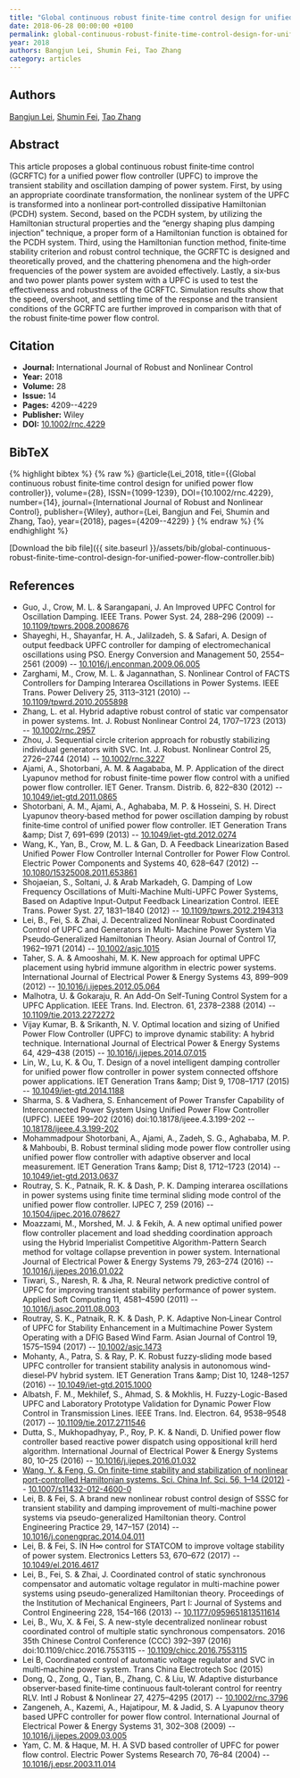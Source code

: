 ```yaml
---
title: "Global continuous robust finite‐time control design for unified power flow controller"
date: 2018-06-28 00:00:00 +0100
permalink: global-continuous-robust-finite-time-control-design-for-unified-power-flow-controller
year: 2018
authors: Bangjun Lei, Shumin Fei, Tao Zhang
category: articles
---
```

 
## Authors
[Bangjun Lei](authors/bangjun-lei), [Shumin Fei](authors/shumin-fei), [Tao Zhang](authors/tao-zhang)
 
## Abstract
This article proposes a global continuous robust finite‐time control (GCRFTC) for a unified power flow controller (UPFC) to improve the transient stability and oscillation damping of power system. First, by using an appropriate coordinate transformation, the nonlinear system of the UPFC is transformed into a nonlinear port‐controlled dissipative Hamiltonian (PCDH) system. Second, based on the PCDH system, by utilizing the Hamiltonian structural properties and the “energy shaping plus damping injection” technique, a proper form of a Hamiltonian function is obtained for the PCDH system. Third, using the Hamiltonian function method, finite‐time stability criterion and robust control technique, the GCRFTC is designed and theoretically proved, and the chattering phenomena and the high‐order frequencies of the power system are avoided effectively. Lastly, a six‐bus and two power plants power system with a UPFC is used to test the effectiveness and robustness of the GCRFTC. Simulation results show that the speed, overshoot, and settling time of the response and the transient conditions of the GCRFTC are further improved in comparison with that of the robust finite‐time power flow control.
 
## Citation
- **Journal:** International Journal of Robust and Nonlinear Control
- **Year:** 2018
- **Volume:** 28
- **Issue:** 14
- **Pages:** 4209--4229
- **Publisher:** Wiley
- **DOI:** [10.1002/rnc.4229](https://doi.org/10.1002/rnc.4229)
 
## BibTeX
{% highlight bibtex %}
{% raw %}
@article{Lei_2018,
  title={{Global continuous robust finite‐time control design for unified power flow controller}},
  volume={28},
  ISSN={1099-1239},
  DOI={10.1002/rnc.4229},
  number={14},
  journal={International Journal of Robust and Nonlinear Control},
  publisher={Wiley},
  author={Lei, Bangjun and Fei, Shumin and Zhang, Tao},
  year={2018},
  pages={4209--4229}
}
{% endraw %}
{% endhighlight %}
 
[Download the bib file]({{ site.baseurl }}/assets/bib/global-continuous-robust-finite-time-control-design-for-unified-power-flow-controller.bib)
 
## References
- Guo, J., Crow, M. L. & Sarangapani, J. An Improved UPFC Control for Oscillation Damping. IEEE Trans. Power Syst. 24, 288–296 (2009) -- [10.1109/tpwrs.2008.2008676](https://doi.org/10.1109/tpwrs.2008.2008676)
- Shayeghi, H., Shayanfar, H. A., Jalilzadeh, S. & Safari, A. Design of output feedback UPFC controller for damping of electromechanical oscillations using PSO. Energy Conversion and Management 50, 2554–2561 (2009) -- [10.1016/j.enconman.2009.06.005](https://doi.org/10.1016/j.enconman.2009.06.005)
- Zarghami, M., Crow, M. L. & Jagannathan, S. Nonlinear Control of FACTS Controllers for Damping Interarea Oscillations in Power Systems. IEEE Trans. Power Delivery 25, 3113–3121 (2010) -- [10.1109/tpwrd.2010.2055898](https://doi.org/10.1109/tpwrd.2010.2055898)
- Zhang, L. et al. Hybrid adaptive robust control of static var compensator in power systems. Int. J. Robust Nonlinear Control 24, 1707–1723 (2013) -- [10.1002/rnc.2957](https://doi.org/10.1002/rnc.2957)
- Zhou, J. Sequential circle criterion approach for robustly stabilizing individual generators with SVC. Int. J. Robust. Nonlinear Control 25, 2726–2744 (2014) -- [10.1002/rnc.3227](https://doi.org/10.1002/rnc.3227)
- Ajami, A., Shotorbani, A. M. & Aagababa, M. P. Application of the direct Lyapunov method for robust finite-time power flow control with a unified power flow controller. IET Gener. Transm. Distrib. 6, 822–830 (2012) -- [10.1049/iet-gtd.2011.0865](https://doi.org/10.1049/iet-gtd.2011.0865)
- Shotorbani, A. M., Ajami, A., Aghababa, M. P. & Hosseini, S. H. Direct Lyapunov theory‐based method for power oscillation damping by robust finite‐time control of unified power flow controller. IET Generation Trans &amp;amp; Dist 7, 691–699 (2013) -- [10.1049/iet-gtd.2012.0274](https://doi.org/10.1049/iet-gtd.2012.0274)
- Wang, K., Yan, B., Crow, M. L. & Gan, D. A Feedback Linearization Based Unified Power Flow Controller Internal Controller for Power Flow Control. Electric Power Components and Systems 40, 628–647 (2012) -- [10.1080/15325008.2011.653861](https://doi.org/10.1080/15325008.2011.653861)
- Shojaeian, S., Soltani, J. & Arab Markadeh, G. Damping of Low Frequency Oscillations of Multi-Machine Multi-UPFC Power Systems, Based on Adaptive Input-Output Feedback Linearization Control. IEEE Trans. Power Syst. 27, 1831–1840 (2012) -- [10.1109/tpwrs.2012.2194313](https://doi.org/10.1109/tpwrs.2012.2194313)
- Lei, B., Fei, S. & Zhai, J. Decentralized Nonlinear Robust Coordinated Control of UPFC and Generators in Multi‐ Machine Power System Via Pseudo‐Generalized Hamiltonian Theory. Asian Journal of Control 17, 1962–1971 (2014) -- [10.1002/asjc.1015](https://doi.org/10.1002/asjc.1015)
- Taher, S. A. & Amooshahi, M. K. New approach for optimal UPFC placement using hybrid immune algorithm in electric power systems. International Journal of Electrical Power &amp; Energy Systems 43, 899–909 (2012) -- [10.1016/j.ijepes.2012.05.064](https://doi.org/10.1016/j.ijepes.2012.05.064)
- Malhotra, U. & Gokaraju, R. An Add-On Self-Tuning Control System for a UPFC Application. IEEE Trans. Ind. Electron. 61, 2378–2388 (2014) -- [10.1109/tie.2013.2272272](https://doi.org/10.1109/tie.2013.2272272)
- Vijay Kumar, B. & Srikanth, N. V. Optimal location and sizing of Unified Power Flow Controller (UPFC) to improve dynamic stability: A hybrid technique. International Journal of Electrical Power &amp; Energy Systems 64, 429–438 (2015) -- [10.1016/j.ijepes.2014.07.015](https://doi.org/10.1016/j.ijepes.2014.07.015)
- Lin, W., Lu, K. & Ou, T. Design of a novel intelligent damping controller for unified power flow controller in power system connected offshore power applications. IET Generation Trans &amp;amp; Dist 9, 1708–1717 (2015) -- [10.1049/iet-gtd.2014.1188](https://doi.org/10.1049/iet-gtd.2014.1188)
- Sharma, S. & Vadhera, S. Enhancement of Power Transfer Capability of Interconnected Power System Using Unified Power Flow Controller (UPFC). IJEEE 199–202 (2016) doi:10.18178/ijeee.4.3.199-202 -- [10.18178/ijeee.4.3.199-202](https://doi.org/10.18178/ijeee.4.3.199-202)
- Mohammadpour Shotorbani, A., Ajami, A., Zadeh, S. G., Aghababa, M. P. & Mahboubi, B. Robust terminal sliding mode power flow controller using unified power flow controller with adaptive observer and local measurement. IET Generation Trans &amp;amp; Dist 8, 1712–1723 (2014) -- [10.1049/iet-gtd.2013.0637](https://doi.org/10.1049/iet-gtd.2013.0637)
- Routray, S. K., Patnaik, R. K. & Dash, P. K. Damping interarea oscillations in power systems using finite time terminal sliding mode control of the unified power flow controller. IJPEC 7, 259 (2016) -- [10.1504/ijpec.2016.078627](https://doi.org/10.1504/ijpec.2016.078627)
- Moazzami, M., Morshed, M. J. & Fekih, A. A new optimal unified power flow controller placement and load shedding coordination approach using the Hybrid Imperialist Competitive Algorithm-Pattern Search method for voltage collapse prevention in power system. International Journal of Electrical Power &amp; Energy Systems 79, 263–274 (2016) -- [10.1016/j.ijepes.2016.01.022](https://doi.org/10.1016/j.ijepes.2016.01.022)
- Tiwari, S., Naresh, R. & Jha, R. Neural network predictive control of UPFC for improving transient stability performance of power system. Applied Soft Computing 11, 4581–4590 (2011) -- [10.1016/j.asoc.2011.08.003](https://doi.org/10.1016/j.asoc.2011.08.003)
- Routray, S. K., Patnaik, R. K. & Dash, P. K. Adaptive Non‐Linear Control of UPFC for Stability Enhancement in a Multimachine Power System Operating with a DFIG Based Wind Farm. Asian Journal of Control 19, 1575–1594 (2017) -- [10.1002/asjc.1473](https://doi.org/10.1002/asjc.1473)
- Mohanty, A., Patra, S. & Ray, P. K. Robust fuzzy‐sliding mode based UPFC controller for transient stability analysis in autonomous wind‐diesel‐PV hybrid system. IET Generation Trans &amp;amp; Dist 10, 1248–1257 (2016) -- [10.1049/iet-gtd.2015.1000](https://doi.org/10.1049/iet-gtd.2015.1000)
- Albatsh, F. M., Mekhilef, S., Ahmad, S. & Mokhlis, H. Fuzzy-Logic-Based UPFC and Laboratory Prototype Validation for Dynamic Power Flow Control in Transmission Lines. IEEE Trans. Ind. Electron. 64, 9538–9548 (2017) -- [10.1109/tie.2017.2711546](https://doi.org/10.1109/tie.2017.2711546)
- Dutta, S., Mukhopadhyay, P., Roy, P. K. & Nandi, D. Unified power flow controller based reactive power dispatch using oppositional krill herd algorithm. International Journal of Electrical Power &amp; Energy Systems 80, 10–25 (2016) -- [10.1016/j.ijepes.2016.01.032](https://doi.org/10.1016/j.ijepes.2016.01.032)
- [Wang, Y. & Feng, G. On finite-time stability and stabilization of nonlinear port-controlled Hamiltonian systems. Sci. China Inf. Sci. 56, 1–14 (2012)](on-finite-time-stability-and-stabilization-of-nonlinear-port-controlled-hamiltonian-systems) -- [10.1007/s11432-012-4600-0](https://doi.org/10.1007/s11432-012-4600-0)
- Lei, B. & Fei, S. A brand new nonlinear robust control design of SSSC for transient stability and damping improvement of multi-machine power systems via pseudo-generalized Hamiltonian theory. Control Engineering Practice 29, 147–157 (2014) -- [10.1016/j.conengprac.2014.04.011](https://doi.org/10.1016/j.conengprac.2014.04.011)
- Lei, B. & Fei, S. IN H∞ control for STATCOM to improve voltage stability of power system. Electronics Letters 53, 670–672 (2017) -- [10.1049/el.2016.4617](https://doi.org/10.1049/el.2016.4617)
- Lei, B., Fei, S. & Zhai, J. Coordinated control of static synchronous compensator and automatic voltage regulator in multi-machine power systems using pseudo-generalized Hamiltonian theory. Proceedings of the Institution of Mechanical Engineers, Part I: Journal of Systems and Control Engineering 228, 154–166 (2013) -- [10.1177/0959651813511614](https://doi.org/10.1177/0959651813511614)
- Lei, B., Wu, X. & Fei, S. A new-style decentralized nonlinear robust coordinated control of multiple static synchronous compensators. 2016 35th Chinese Control Conference (CCC) 392–397 (2016) doi:10.1109/chicc.2016.7553115 -- [10.1109/chicc.2016.7553115](https://doi.org/10.1109/chicc.2016.7553115)
- Lei B, Coordinated control of automatic voltage regulator and SVC in multi‐machine power system. Trans China Electrotech Soc (2015)
- Dong, Q., Zong, Q., Tian, B., Zhang, C. & Liu, W. Adaptive disturbance observer‐based finite‐time continuous fault‐tolerant control for reentry RLV. Intl J Robust &amp; Nonlinear 27, 4275–4295 (2017) -- [10.1002/rnc.3796](https://doi.org/10.1002/rnc.3796)
- Zangeneh, A., Kazemi, A., Hajatipour, M. & Jadid, S. A Lyapunov theory based UPFC controller for power flow control. International Journal of Electrical Power &amp; Energy Systems 31, 302–308 (2009) -- [10.1016/j.ijepes.2009.03.005](https://doi.org/10.1016/j.ijepes.2009.03.005)
- Yam, C. M. & Haque, M. H. A SVD based controller of UPFC for power flow control. Electric Power Systems Research 70, 76–84 (2004) -- [10.1016/j.epsr.2003.11.014](https://doi.org/10.1016/j.epsr.2003.11.014)


